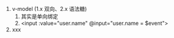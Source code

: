 1. v-model (1.x 双向、2.x 语法糖)
    1. 其实是单向绑定
    2. <input :value="user.name" @input="user.name = $event">
2. xxx